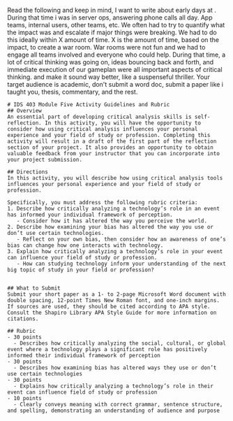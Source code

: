 Read the following and keep in mind, I want to write about early days at <a huge company>.  During that time i was in server ops, answering phone calls all day. App teams, internal users, other teams, etc. We often had to try to quantify what the impact was and escalate if major things were breaking. We had to do this ideally within X amount of time. X is the amount of time, based on the impact, to create a war room. War rooms were not fun and we had to engage all teams involved and everyone who could help. During that time, a lot of critical thinking was going on, ideas bouncing back and forth, and immediate execution of our gameplan were all important aspects of critical thinking. and make it sound way better, like a suspenseful thriller. Your target audience is academic, don't submit a word doc, submit a paper like i taught you, thesis, commentary, and the rest.

```INSTRUCT
# IDS 403 Module Five Activity Guidelines and Rubric
## Overview
An essential part of developing critical analysis skills is self-reflection. In this activity, you will have the opportunity to consider how using critical analysis influences your personal experience and your field of study or profession. Completing this activity will result in a draft of the first part of the reflection section of your project. It also provides an opportunity to obtain valuable feedback from your instructor that you can incorporate into your project submission.

## Directions
In this activity, you will describe how using critical analysis tools influences your personal experience and your field of study or profession.  
   
Specifically, you must address the following rubric criteria:
1. Describe how critically analyzing a technology’s role in an event has informed your individual framework of perception.
   - Consider how it has altered the way you perceive the world.
2. Describe how examining your bias has altered the way you use or don’t use certain technologies.
   - Reflect on your own bias, then consider how an awareness of one’s bias can change how one interacts with technology.
3. Explain how critically analyzing a technology’s role in your event can influence your field of study or profession.
   - How can studying technology inform your understanding of the next big topic of study in your field or profession?


## What to Submit
Submit your short paper as a 1- to 2-page Microsoft Word document with double spacing, 12-point Times New Roman font, and one-inch margins. If sources are used, they should be cited according to APA style. Consult the Shapiro Library APA Style Guide for more information on citations.

## Rubric
- 30 points
  - Describes how critically analyzing the social, cultural, or global event where a technology plays a significant role has positively informed their individual framework of perception
- 30 points
  - Describes how examining bias has altered ways they use or don’t use certain technologies
- 30 points
  - Explains how critically analyzing a technology’s role in their event can influence field of study or profession
- 10 points
  - Clearly conveys meaning with correct grammar, sentence structure, and spelling, demonstrating an understanding of audience and purpose

```